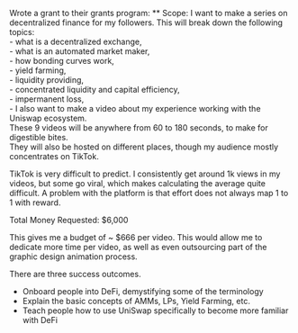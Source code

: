 Wrote a grant to their grants program:
**
Scope:
	I want to make a series on decentralized finance for my followers. This will break down the following topics:  
		- what is a decentralized exchange,  
		- what is an automated market maker,  
		- how bonding curves work,  
		- yield farming,  
		- liquidity providing,  
		- concentrated liquidity and capital efficiency,  
		- impermanent loss,  
		- I also want to make a video about my experience working with the Uniswap ecosystem.  
	These 9 videos will be anywhere from 60 to 180 seconds, to make for digestible bites.  
	They will also be hosted on different places, though my audience mostly concentrates on TikTok.
	
TikTok is very difficult to predict. I consistently get around 1k views in my videos, but some go viral, which makes calculating the average quite difficult. A problem with the platform is that effort does not always map 1 to 1 with reward.

Total Money Requested: $6,000  
  
This gives me a budget of ~ $666 per video. This would allow me to dedicate more time per video, as well as even outsourcing part of the graphic design animation process.

There are three success outcomes.  
- Onboard people into DeFi, demystifying some of the terminology  
- Explain the basic concepts of AMMs, LPs, Yield Farming, etc.  
- Teach people how to use UniSwap specifically to become more familiar with DeFi